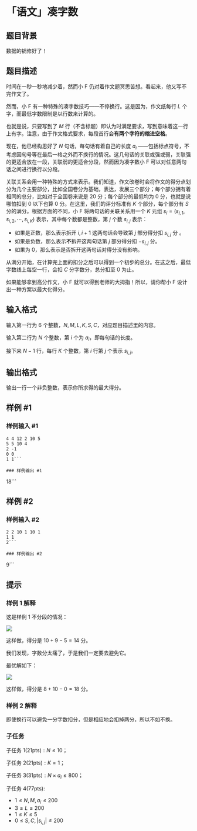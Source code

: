 # 「语文」凑字数

## 题目背景

 数据的锅修好了！

## 题目描述

时间在一秒一秒地减少着，然而小 F 仍对着作文题冥思苦想。看起来，他又写不完作文了。

然而，小 F 有一种特殊的凑字数技巧——不停换行。这是因为，作文纸每行 $L$ 个字，而最低字数限制是以行数来计算的。

也就是说，只要写到了 $M$ 行（不含标题）即认为时满足要求，写到意味着这一行上有字。注意，由于作文格式要求，每段首行会**有两个字符的缩进空格**。

现在，他已经构思好了 $N$ 句话，每句话有着自己的长度 $a_i$ ——包括标点符号，不考虑因句号等在最后一格之外而不换行的情况。这几句话的关联或强或弱，关联强的更适合放在一段，关联弱的更适合分段，然而因为凑字数小 F 可以对任意两句话之间进行换行以分段。

关联关系会用一种特殊的方式来表示。我们知道，作文改卷时会将作文的得分点划分为几个主要部分，比如全国卷分为基础，表达，发展三个部分；每个部分拥有着相同的总分，比如对于全国卷来说是 $20$ 分；每个部分的最低均为 $0$ 分，也就是说哪怕扣到 $0$ 以下也算 $0$ 分。在这里，我们的评分标准有 $K$ 个部分，每个部分有 $S$ 分的满分。根据方面的不同，小 F 将两句话的关联关系用一个 $K$ 元组 $s_i = (s_{i,1}, s_{i, 2}, \cdots, s_{i, K})$ 表示，其中每个数都是整数，第 $j$ 个数 $s_{i, j}$ 表示：
* 如果是正数，那么表示拆开 $i, i + 1$ 这两句话会导致第 $j$ 部分得分扣 $s_{i, j}$ 分 。
* 如果是负数，那么表示**不**拆开这两句话第 $j$ 部分得分扣 $-s_{i, j}$ 分。
* 如果为 0，那么表示是否拆开这两句话对得分没有影响。

从满分开始，在计算完上面的扣分之后可以得到一个初步的总分。在这之后，最低字数线上每空一行，会扣 $C$ 分字数分，总分扣至 0 为止。

如果能够拿到高分作文，小 F 就可以得到老师的大拇指！所以，请你帮小 F 设计出一种方案以最大化得分。

## 输入格式

输入第一行为 $6$ 个整数，$N, M, L, K, S, C$，对应题目描述里的内容。

输入第二行为 $N$ 个整数，第 $i$ 个为 $a_i$，即每句话的长度。 

接下来 $N - 1$ 行，每行 $K$ 个整数，第 $i$ 行第 $j$ 个表示 $s_{i, j}$。

## 输出格式

输出一行一个非负整数，表示你所求得的最大得分。



## 样例 #1

### 样例输入 #1
```
4 4 12 2 10 5
5 5 10 4
2 -1
0 0
1 1```

### 样例输出 #1

```
18```

## 样例 #2

### 样例输入 #2
```
2 2 10 1 10 1
1 1
2```

### 样例输出 #2

```
9```

## 提示

### 样例 1 解释

这是样例 1 不分段的情况：

![](https://cdn.luogu.com.cn/upload/pic/21276.png )

这样做，得分是 $10 + 9 - 5 = 14$ 分。

我们发现，字数分太痛了，于是我们一定要去避免它。

最优解如下：

![](https://cdn.luogu.com.cn/upload/pic/21277.png)

这样做，得分是 $8 + 10 - 0 = 18$ 分。

### 样例 2 解释

即使换行可以避免一分字数扣分，但是相应地会扣掉两分，所以不如不换。


### 子任务

子任务 $1(21 \mathrm{pts}) : N \leq 10$；

子任务 $2(21 \mathrm{pts}) : K = 1$；

子任务 $3(31 \mathrm{pts}) : N \times a_i \leq 800$；

子任务 $4(77 \mathrm{pts}) :$
* $1 \leq N, M, a_i \leq 200$
* $3 \leq L \leq 200$
* $1 \leq K \leq 5$
* $0 \leq S, C, |s_{i, j}| \leq 200$

